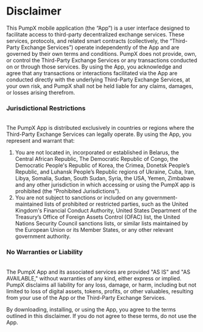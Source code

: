 # Disclaimer

This PumpX mobile application (the “App”) is a user interface designed to facilitate access to third-party decentralized exchange services. These services, protocols, and related smart contracts (collectively, the “Third-Party Exchange Services”) operate independently of the App and are governed by their own terms and conditions. PumpX does not provide, own, or control the Third-Party Exchange Services or any transactions conducted on or through those services. By using the App, you acknowledge and agree that any transactions or interactions facilitated via the App are conducted directly with the underlying Third-Party Exchange Services, at your own risk, and PumpX shall not be held liable for any claims, damages, or losses arising therefrom.

### Jurisdictional Restrictions

\
The PumpX App is distributed exclusively in countries or regions where the Third-Party Exchange Services can legally operate. By using the App, you represent and warrant that:

1. You are not located in, incorporated or established in Belarus, the Central African Republic, The Democratic Republic of Congo, the Democratic People's Republic of Korea, the Crimea, Donetsk People’s Republic, and Luhansk People’s Republic regions of Ukraine, Cuba, Iran, Libya, Somalia, Sudan, South Sudan, Syria, the USA, Yemen, Zimbabwe and any other jurisdiction in which accessing or using the PumpX app is prohibited (the “Prohibited Jurisdictions”).
2. You are not subject to sanctions or included on any government-maintained lists of prohibited or restricted parties, such as the United Kingdom's Financial Conduct Authority, United States Department of the Treasury’s Office of Foreign Assets Control (OFAC) list, the United Nations Security Council sanctions lists, or similar lists maintained by the European Union or its Member States, or any other relevant government authority.

### No Warranties or Liability

\
The PumpX App and its associated services are provided "AS IS" and "AS AVAILABLE," without warranties of any kind, either express or implied. PumpX disclaims all liability for any loss, damage, or harm, including but not limited to loss of digital assets, tokens, profits, or other valuables, resulting from your use of the App or the Third-Party Exchange Services.

By downloading, installing, or using the App, you agree to the terms outlined in this disclaimer. If you do not agree to these terms, do not use the App.
